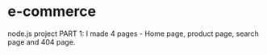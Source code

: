 # e-commerce

node.js project
PART 1: I made 4 pages - Home page, product page, search page and 404 page.
